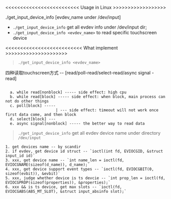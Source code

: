 <<<<<<<<<<<<<<<<<<<<<<<<< Usage in Linux >>>>>>>>>>>>>>>>>>

./get_input_device_info [evdev_name under /dev/input]
  + `./get_input_device_info` get all evdev info under /dev/input dir;
  + `./get_input_device_info <evdev_name>` to read specific touchscreen device

<<<<<<<<<<<<<<<<<<<<<<<<<< What implement >>>>>>>>>>>>>>>>>>>>>

> `./get_input_device_info <evdev_name>`

四种读取touchscreen方式 -- [read/poll-read/select-read/async signal - read]
```

  a. while read[nonblock] ----- side effect: high cpu
  b. while read[block] ----- side effect: when block, main process can not do other things
  c. poll[block] -----               
                      | --- side effect: timeout will not work once first data come, and then block 
  d. select[block] ---
  e. async signal[nonblock] ----- the better way to read data
```

> `./get_input_device_info`
get all evdev device name under directory `/dev/input`
```
1. get devices name -- by scandir
2. if evdev, get device id struct -- `ioctl(int fd, EVIOCGID, &struct input_id id)`
3. xxx, get device name -- `int name_len = ioctl(fd, EVIOCGNAME(sizeof(d_name)), d_name);`
4. xxx, get device support event types -- `ioctl(fd, EVIOCGBIT(0, sizeof(evbit)), &evbit)`
5. xxx, judge whether device is ts devcie -- `int prop_len = ioctl(fd, EVIOCGPROP(sizeof(properties)), &properties);`
6. xxx && is ts device, get max slots -- `ioctl(fd, EVIOCGABS(ABS_MT_SLOT), &struct input_absinfo slot);`
```
